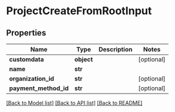 # ProjectCreateFromRootInput


## Properties
Name | Type | Description | Notes
------------ | ------------- | ------------- | -------------
**customdata** | **object** |  | [optional] 
**name** | **str** |  | 
**organization_id** | **str** |  | [optional] 
**payment_method_id** | **str** |  | [optional] 

[[Back to Model list]](../README.md#documentation-for-models) [[Back to API list]](../README.md#documentation-for-api-endpoints) [[Back to README]](../README.md)


